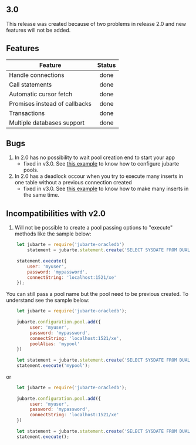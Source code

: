 ## 3.0

This release was created because of two problems in release 2.0 and new features will not be added.

## Features

| Feature | Status |
|---|:---:|
| Handle connections | done |
| Call statements | done |
| Automatic cursor fetch | done |
| Promises instead of callbacks | done |
| Transactions | done |
| Multiple databases support | done |

## Bugs

1. In 2.0 has no possibility to wait pool creation end to start your app
    - fixed in v3.0. See [this example](../examples/0-configuration) to know how to configure jubarte pools.
2. In 2.0 has a deadlock occour when you try to execute many inserts in one table without a previous connection created
    - fixed in v3.0. See [this example](../examples/4-execute-many-inserts) to know how to make many inserts in the same time.

## Incompatibilities with v2.0

1. Will not be possible to create a pool passing options to "execute" methods like the sample below:

``` javascript
    let jubarte = require('jubarte-oracledb')
        statement = jubarte.statement.create('SELECT SYSDATE FROM DUAL');
        
    statement.execute({
        user: 'myuser', 
        password: 'mypassword', 
        connectString: 'localhost:1521/xe'
    });
```

You can still pass a pool name but the pool need to be previous created. To understand see the sample below:

``` javascript
    let jubarte = require('jubarte-oracledb');
    
    jubarte.configuration.pool.add({
         user: 'myuser', 
         password: 'mypassword', 
         connectString: 'localhost:1521/xe', 
         poolAlias: 'mypool'
    })
    
    let statement = jubarte.statement.create('SELECT SYSDATE FROM DUAL');    
    statement.execute('mypool');
```

or

``` javascript
    let jubarte = require('jubarte-oracledb');
    
    jubarte.configuration.pool.add({
         user: 'myuser', 
         password: 'mypassword', 
         connectString: 'localhost:1521/xe'
    })
    
    let statement = jubarte.statement.create('SELECT SYSDATE FROM DUAL');    
    statement.execute();
```

